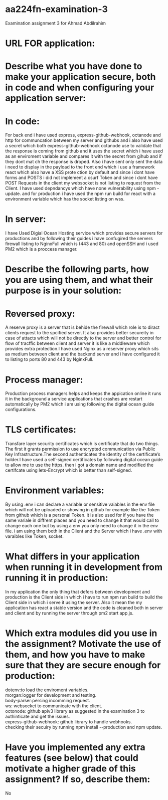 # aa224fn-examination-3

Examination assignment 3 for Ahmad Abdilrahim

# URL FOR application:

# Describe what you have done to make your application secure, both in code and when configuring your application server:

# In code:

For back end i have used express, express-github-webhook, octanode and http for communcation between my server and githubs and i also have used a secret which both express-github-webhook octanode use to validate that the response is coming from github and it uses the secret which i have used as an enviroment variable and compares it with the secret from gihub and if they dont mat ch the response is droped. Also i have sent only sent the data i need to display in the payload to the front end which i use a framework react which also have a XSS prote ction by default and since i dont have forms and POSTS i did not implement a csurf Token and since i dont have POST Requests in the client my websocket is not listing to request from the Client. I have used depndancys which have none vulnerability using npm -update. and for production i have used the npm run build for react with a environment variable which has the socket listing on wss.

# In server:

I have Used Digial Ocean Hosting service which provides secure servers for productions and by following their guides i have confugired the servers firewall listing to NginxFull which is (443 and 80) and openSSH and i used PM2 which is a proccess manager.

# Describe the following parts, how you are using them, and what their purpose is in your solution:

# Reversed proxy:

A reserve proxy is a server that is behide the firewall which role is to diract clients request to the spcified server. It also provides better secureity in case of attacts which will not be directly to the server and better control for flow of tracffic between client and server it is like a middleware which provides extra protection.I have used Nginx as a reserver proxy which sits as medium between client and the backend server and i have configured it to listing to ports 80 and 443 by NginxFull.

# Process manager:

Production process managers helps and keeps the appication online it runs it in the background a service applications that crashes are restart automatically by PM2 which i am using following the digital ocean guide configurations.

# TLS certificates:

Transfare layer security certificates which is certificate that do two things. The first it grants permission to use encrypted communication via Public Key Infrastructure.The second authenticates the identity of the certificate’s holder.I have used a self-signed certificates by following digital ocean guide to allow me to use the https. then i got a domain name and modified the certifcate using lets-Encrypt which is better than self-signed.


# Environment variables: 

By using .env i can declare a variable or sensitive vaiables in the env file which will not be uploaded or showing in github for example like the Token from github which is a personal Token. it is also used for if you have the same variale in diffrent places and you need to change it that would call to change each one but by using a env you only need to change it in the env file. i am using them both in the Client and the Server which i have .env with varaibles like Token, socket.

# What differs in your application when running it in development from running it in production:

In my application the only thing that defers between development and production is the Client side in which i have to run npm run build to build the Client side in which i serve it using the server. Also it mean the my application has react a stable version and the code is cleaned both in server and client and by running the server through pm2 start app.js.

# Which extra modules did you use in the assignment? Motivate the use of them, and how you have to make sure that they are secure enough for production:

dotenv:to load the enviroment variables.  
morgan:logger for development and testing.   
body-parser:persing incomming request.  
ws: websocket to communicate with the client.  
octonode: github apiv3 library as suggested in the examination 3 to authinticate and get the issues.  
express-github-webhook: github library to handle webhooks.  
checking their secuiry by running npm install --production and npm update.  

# Have you implemented any extra features (see below) that could motivate a higher grade of this assignment? If so, describe them:

No
